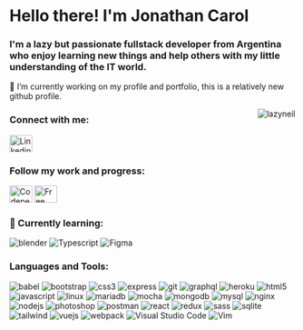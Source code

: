 <h1>Hello there! I'm Jonathan Carol </h1>
<h3>I'm a lazy but passionate fullstack developer from Argentina who enjoy learning new things and help others with my little understanding of the IT world.</h3>

🔭 I’m currently working on my profile and portfolio, this is a relatively new github profile.

<p><img align="right" src="https://github-readme-stats.vercel.app/api/top-langs?username=lazyneil&show_icons=true&locale=en&layout=compact" alt="lazyneil" /></p>

<!--
<p><img align="center" src="https://github-readme-stats.vercel.app/api?username=lazyneil&show_icons=true&locale=en" alt="lazyneil" /></p>
-->

<h3 align="left">Connect with me:</h3>
<a href="https://linkedin.com/in/jonathan-carol" target="blank">
<img src="https://raw.githubusercontent.com/rahuldkjain/github-profile-readme-generator/master/src/images/icons/Social/linked-in-alt.svg" alt="Linkedin" height="30" width="40" /></a>

<h3 align="left">Follow my work and progress:</h3>
<p align="left">
<a href="https://codepen.io/hiraion" target="blank">
<img src="https://simpleicons.org/icons/codepen.svg" alt="Codepen" height="30" width="40" /></a>

<a href="https://www.freecodecamp.org/lazyneil" target="blank">
<img src="https://simpleicons.org/icons/freecodecamp.svg" alt="Free code camp" height="30" width="40" /></a>
</p>

<h3 align="left">📖 Currently learning:</h3>

![blender](https://img.shields.io/badge/blender-F5792A.svg?&style=for-the-badge&logo=blender&logoColor=white)
![Typescript](https://img.shields.io/badge/typescript-3178C6.svg?&style=for-the-badge&logo=typescript&logoColor=white)
![Figma](https://img.shields.io/badge/figma-F24E1E.svg?&style=for-the-badge&logo=figma&logoColor=white)

<h3 align="left">Languages and Tools:</h3>

![babel](https://img.shields.io/badge/babel-F9DC3E.svg?&style=for-the-badge&logo=babel&logoColor=white)
![bootstrap](https://img.shields.io/badge/bootstrap-7952B3.svg?&style=for-the-badge&logo=bootstrap&logoColor=white)
![css3](https://img.shields.io/badge/css3-1572B6.svg?&style=for-the-badge&logo=css3&logoColor=white)
![express](https://img.shields.io/badge/express-000000.svg?&style=for-the-badge&logo=express&logoColor=white)
![git](https://img.shields.io/badge/git-F05032.svg?&style=for-the-badge&logo=git&logoColor=white)
![graphql](https://img.shields.io/badge/graphql-E10098.svg?&style=for-the-badge&logo=graphql&logoColor=white)
![heroku](https://img.shields.io/badge/heroku-430098.svg?&style=for-the-badge&logo=heroku&logoColor=white)
![html5](https://img.shields.io/badge/html5-E34F26.svg?&style=for-the-badge&logo=html5&logoColor=white)
![javascript](https://img.shields.io/badge/javascript-F7DF1E.svg?&style=for-the-badge&logo=javascript&logoColor=white)
![linux](https://img.shields.io/badge/linux-FCC624.svg?&style=for-the-badge&logo=linux&logoColor=white)
![mariadb](https://img.shields.io/badge/mariadb-003545.svg?&style=for-the-badge&logo=mariadb&logoColor=white)
![mocha](https://img.shields.io/badge/mocha-8D6748.svg?&style=for-the-badge&logo=mocha&logoColor=white)
![mongodb](https://img.shields.io/badge/mongodb-47A248.svg?&style=for-the-badge&logo=mongodb&logoColor=white)
![mysql](https://img.shields.io/badge/mysql-4479A1.svg?&style=for-the-badge&logo=mysql&logoColor=white)
![nginx](https://img.shields.io/badge/nginx-009639.svg?&style=for-the-badge&logo=nginx&logoColor=white)
![nodejs](https://img.shields.io/badge/nodejs-339933.svg?&style=for-the-badge&logo=node.js&logoColor=white)
![photoshop](https://img.shields.io/badge/photoshop-31A8FF.svg?&style=for-the-badge&logo=adobephotoshop&logoColor=white)
![postman](https://img.shields.io/badge/postman-FF6C37.svg?&style=for-the-badge&logo=postman&logoColor=white)
![react](https://img.shields.io/badge/react-61DAFB.svg?&style=for-the-badge&logo=react&logoColor=white)
![redux](https://img.shields.io/badge/redux-764ABC.svg?&style=for-the-badge&logo=redux&logoColor=white)
![sass](https://img.shields.io/badge/sass-CC6699.svg?&style=for-the-badge&logo=sass&logoColor=white)
![sqlite](https://img.shields.io/badge/sqlite-003B57.svg?&style=for-the-badge&logo=sqlite&logoColor=white)
![tailwind](https://img.shields.io/badge/tailwind-06B6D4.svg?&style=for-the-badge&logo=tailwind&logoColor=white)
![vuejs](https://img.shields.io/badge/vuejs-4FC08D.svg?&style=for-the-badge&logo=vuejs&logoColor=white)
![webpack](https://img.shields.io/badge/webpack-8DD6F9.svg?&style=for-the-badge&logo=webpack&logoColor=white)
![Visual Studio Code](https://img.shields.io/badge/vs%20code-007ACC.svg?&style=for-the-badge&logo=visualstudiocode&logoColor=white)
![Vim](https://img.shields.io/badge/vim-019733.svg?&style=for-the-badge&logo=vim&logoColor=white)

